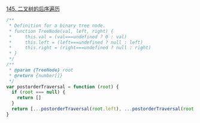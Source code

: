 [145. 二叉树的后序遍历](https://leetcode-cn.com/problems/binary-tree-postorder-traversal/)

```javascript
/**
 * Definition for a binary tree node.
 * function TreeNode(val, left, right) {
 *     this.val = (val===undefined ? 0 : val)
 *     this.left = (left===undefined ? null : left)
 *     this.right = (right===undefined ? null : right)
 * }
 */
/**
 * @param {TreeNode} root
 * @return {number[]}
 */
var postorderTraversal = function (root) {
  if (root === null) {
    return []
  }
  return [...postorderTraversal(root.left), ...postorderTraversal(root.right), root.val]
}
```
